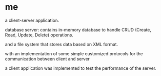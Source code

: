 # me

a client-server application.

database server:
contains in-memory database to handle CRUD (Create, Read, Update, Delete) operations.

and a file system that stores data based on XML format.

with an implementation of some simple customized protocols for the communication between client and server

a client application was implemented to test the performance of the server.




